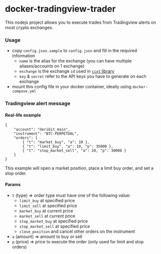# docker-tradingview-trader

This nodejs project allows you to execute trades from Tradingview alerts on most crypto exchanges.

### Usage

* copy `config.json.sample` to `config.json` and fill in the required information
	* `name` is the alias for the exchange (you can have multiple aliases/accounts on 1 exchange)
	* `exchange` is the exchange `id` used in [`ccxt` library](https://github.com/ccxt/ccxt/wiki/Exchange-Markets)
	* `key` & `secret` refer to the API keys you have to generate on each exchange
* mount this config file in your docker container, ideally using `docker-compose.yml`

### Tradingview alert message

#### Real-life example

```
{
	"account": "deribit_main",
	"instrument": "BTC-PERPETUAL",
	"orders": [
		{ "t": "market_buy", "a": 10 },
		{ "t": "limit_buy", "a": 10, "p": 35000 },
		{ "t": "stop_market_sell", "a": 20, "p": 30000 }
	]
}
``` 

This example will open a market position, place a limit buy order, and set a stop order.

#### Params

* `t` (type)   => order type must have one of the following value:
	* `limit_buy` at specified price
	* `limit_sell` at specified price
	* `market_buy` at current price
	* `market_sell` at current price
	* `stop_market_buy` at specified price
	* `stop_market_sell` at specified price
	* `close_position` and cancel other orders on the instrument
* `a` (amount) => amount to buy or sell
* `p` (price)  => price to execute the order (only used for limit and stop orders)

